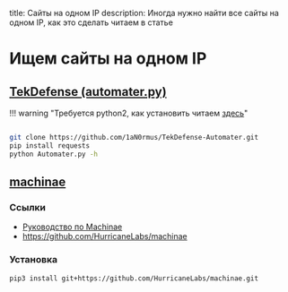 title: Сайты на одном IP
description: Иногда нужно найти все сайты на одном IP, как это сделать читаем в статье

# Ищем сайты на одном IP

## [TekDefense (automater.py)](https://github.com/1aN0rmus/TekDefense-Automater)

!!! warning "Требуется python2, как установить читаем [здесь](/develop/python/python2_on_ubuntu2020/)"

``` sh

git clone https://github.com/1aN0rmus/TekDefense-Automater.git
pip install requests
python Automater.py -h

```

## [machinae](https://github.com/HurricaneLabs/machinae)

### Ссылки

- [Руководство по Machinae](https://kali.tools/?p=1250)
- https://github.com/HurricaneLabs/machinae

### Установка

```sh
pip3 install git+https://github.com/HurricaneLabs/machinae.git
```